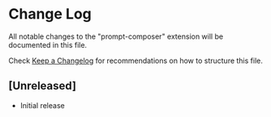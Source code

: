 # Change Log

All notable changes to the "prompt-composer" extension will be documented in this file.

Check [Keep a Changelog](http://keepachangelog.com/) for recommendations on how to structure this file.

## [Unreleased]

- Initial release